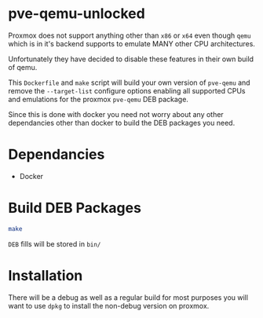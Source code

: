 # pve-qemu-unlocked

Proxmox does not support anything other than `x86` or `x64` even though `qemu` which is in it's backend supports to emulate MANY other CPU architectures.

Unfortunately they have decided to disable these features in their own build of qemu.

This `Dockerfile` and `make` script will build your own version of `pve-qemu` and remove the `--target-list` configure options enabling all supported CPUs and emulations for the proxmox `pve-qemu` DEB package.

Since this is done with docker you need not worry about any other dependancies other than docker to build the DEB packages you need.

# Dependancies
- Docker

# Build DEB Packages
```bash
make
```

`DEB` fills will be stored in `bin/`

# Installation

There will be a debug as well as a regular build for most purposes you will want to use `dpkg` to install the non-debug version on proxmox.
